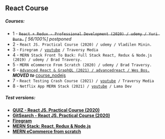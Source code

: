## React Course

##### Courses:

- 1 -  ~~``React + Redux - Professional Development (2020) / udemy / Yuri Bura.``~~ *[ 56/100%] postponed*
- 2 - ``React JS. Practical Course (2020) / udemy / Vladilen Minin.``
- 3 - ``Firegram / ``<a href="https://youtu.be/vUe91uOx7R0">``youtube``</a>`` / Traversy Media``
- 4 - ``MERN Stack Front To Back: Full Stack React, Redux & Node.js (2019) / udemy / Brad Traversy.``
- 5 - ``MERN eCommerce From Scratch (2020) / udemy / Brad Traversy.``
- 6 - <a href="https://github.com/zhenya-paitash/course_nextjs/tree/master/2.Advanced%20React%20and%20GraphQL%20(2021)">``Advanced React & GraphQL (2021) / advancedreact / Wes Bos.``</a> ***MOVED to*** <a href="https://github.com/zhenya-paitash/course_nextjs">course_nodejs</a>
- 7 - ``React Testing Crash Course (2021) / ``<a href="https://youtu.be/OVNjsIto9xM">``youtube``</a>`` / Traversy Media`` 
- 8 - ``Netflix App MERN Stack (2021) / ``<a href="https://youtu.be/tsNswx0nRKM">``youtube``</a>`` / Lama Dev`` 

##### Test versions:

- **<a href="https://react-quiz-dc2aa.web.app/">QUIZ - React JS. Practical Course (2020)</a>**
- **<a href="https://react-githubsearch-a40bd.web.app/">GitSearch - React JS. Practical Course (2020)</a>**
- **<a href="https://react-firegram-edd0e.web.app/">Firegram</a>**
- **<a href="https://mern-zptest.herokuapp.com/">MERN Stack: React, Redux & Node.js</a>**
- **<a href="https://mern2021heroku.herokuapp.com/">MERN eCommerce from scratch</a>**